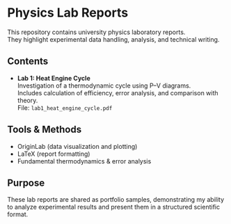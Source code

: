 # Physics Lab Reports

This repository contains university physics laboratory reports.  
They highlight experimental data handling, analysis, and technical writing.

## Contents
- **Lab 1: Heat Engine Cycle**  
  Investigation of a thermodynamic cycle using P–V diagrams.  
  Includes calculation of efficiency, error analysis, and comparison with theory.  
  File: `lab1_heat_engine_cycle.pdf`

## Tools & Methods
- OriginLab (data visualization and plotting)  
- LaTeX (report formatting)  
- Fundamental thermodynamics & error analysis

## Purpose
These lab reports are shared as portfolio samples, demonstrating my ability  
to analyze experimental results and present them in a structured scientific format.
